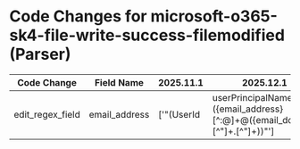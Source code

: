 # Code Changes for microsoft-o365-sk4-file-write-success-filemodified (Parser)

| Code Change | Field Name | 2025.11.1 | 2025.12.1 |
|-------------|------------|-----------|------------|
| edit_regex_field | email_address | ['"(UserId|userPrincipalName)":"({email_address}[^:@]+@({email_domain}[^"]+\.[^"]+))"'] | ['"(UserId|userPrincipalName)":"({email_address}[^:@]+@({email_domain}[^"]+\.[^"]+))"', 'exa_json_path=$.UserId,exa_regex=^({email_address}([A-Za-z0-9]+[!#$%&\'+\/=?^_`~.-])*[A-Za-z0-9]+@[^\]\s"\\,\|]+\.[^\]\s"\\,\|]+)$'] |